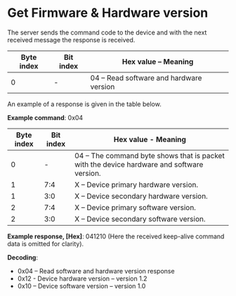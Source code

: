 # Get Firmware & Hardware version

The server sends the command code to the device and with the next received message the response is received.&#x20;

| **Byte index** | **Bit index** | **Hex value – Meaning**                 |
| -------------- | ------------- | --------------------------------------- |
| 0              | -             | 04 – Read software and hardware version |

An example of a response is given in the table below.

**Example command**: 0x04

| **Byte index** | **Bit index** | **Hex value - Meaning**                                                                   |
| -------------- | ------------- | ----------------------------------------------------------------------------------------- |
| 0              | -             | 04 – The command byte shows that is packet with the device hardware and software version. |
| 1              | 7:4           | X – Device primary hardware version.                                                      |
| 1              | 3:0           | X – Device secondary hardware version.                                                    |
| 2              | 7:4           | X – Device primary software version.                                                      |
| 2              | 3:0           | X – Device secondary software version.                                                    |

**Example response, \[Hex]**: 041210 (Here the received keep-alive command data is omitted for clarity).

**Decoding**:&#x20;

* 0x04 – Read software and hardware version response
* 0x12 - Device hardware version – version 1.2
* 0x10 – Device software version – version 1.0
